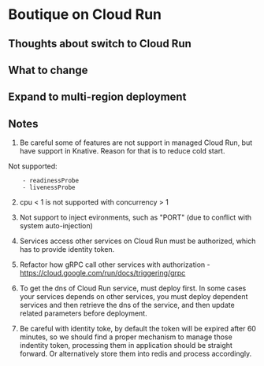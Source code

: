 # Boutique on Cloud Run

## Thoughts about switch to Cloud Run

## What to change

## Expand to multi-region deployment

## Notes
1. Be careful some of features are not support in managed Cloud Run, but have support in Knative. Reason for that is to reduce cold start.

Not supported:
```
    - readinessProbe
    - livenessProbe
```


2. cpu < 1 is not supported with concurrency > 1

3. Not support to inject evironments, such as "PORT" (due to conflict with system auto-injection)

4. Services access other services on Cloud Run must be authorized, which has to provide identity token.

5. Refactor how gRPC call other services with authorization - https://cloud.google.com/run/docs/triggering/grpc

6. To get the dns of Cloud Run service, must deploy first. In some cases your services depends on other services, you must deploy dependent services and then retrieve the dns of the service, and then update related parameters before deployment. 

7. Be careful with identity toke, by default the token will be expired after 60 minutes, so we should find a proper mechanism to manage those indentity token, processing them in application should be straight forward. Or alternatively store them into redis and process accordingly. 